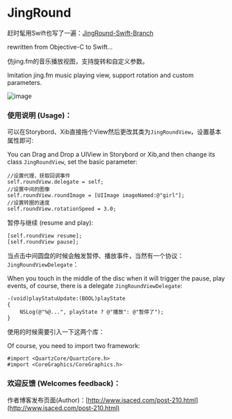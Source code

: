 JingRound
=========

赶时髦用Swift也写了一遍：[JingRound-Swift-Branch](https://github.com/isaced/JingRound/tree/swift)

rewritten from Objective-C to Swift...

仿jing.fm的音乐播放视图，支持旋转和自定义参数。


Imitation jing.fm music playing view, support rotation and custom parameters.

![image](https://raw.github.com/isaced/JingRound/master/Screenshot.png)

### 使用说明 (Usage)：

可以在Storybord、Xib直接拖个View然后更改其类为`JingRoundView`，设置基本属性即可:

You can Drag and Drop a UIView in Storybord or Xib,and then change its class `JingRoundView`, set the basic parameter:

```
//设置代理，获取回调事件
self.roundView.delegate = self;
//设置中间的图像
self.roundView.roundImage = [UIImage imageNamed:@"girl"]; 
//设置转圈的速度
self.roundView.rotationSpeed = 3.0;
```

暂停与继续 (resume and play):

```
[self.roundView resume];
[self.roundView pause];
```

当点击中间圆盘的时候会触发暂停、播放事件，当然有一个协议：`JingRoundViewDelegate`：

When you touch in the middle of the disc when it will trigger the pause, play events, of course, there is a delegate `JingRoundViewDelegate`:

```
-(void)playStatuUpdate:(BOOL)playState
{
    NSLog(@"%@...", playState ? @"播放": @"暂停了");
}
```
使用的时候需要引入一下这两个库：

Of course, you need to import two framework:

```
#import <QuartzCore/QuartzCore.h>
#import <CoreGraphics/CoreGraphics.h>
```

### 欢迎反馈 (Welcomes feedback)：

作者博客发布页面(Author)：[http://www.isaced.com/post-210.html](http://www.isaced.com/post-210.html) 
